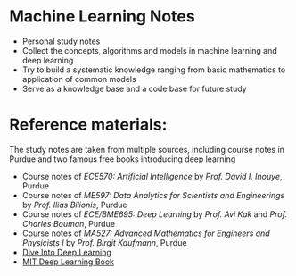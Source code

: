 # Machine Learning Notes
- Personal study notes 
- Collect the concepts, algorithms and models in machine learning and deep learning
- Try to build a systematic knowledge ranging from basic mathematics to application of common models
- Serve as a knowledge base and a code base for future study

# Reference materials: 
The study notes are taken from multiple sources, including course notes in Purdue and two famous free books introducing deep learning
- Course notes of *ECE570: Artificial Intelligence* by *Prof. David I. Inouye*, Purdue
- Course notes of *ME597: Data Analytics for Scientists and Engineerings* by *Prof. Ilias Bilionis*, Purdue
- Course notes of *ECE/BME695: Deep Learning* by *Prof. Avi Kak* and *Prof. Charles Bouman*, Purdue
- Course notes of *MA527: Advanced Mathematics for Engineers and Physicists I* by *Prof. Birgit Kaufmann*, Purdue
- [Dive Into Deep Learning](https://d2l.ai/chapter_preface/index.html)
- [MIT Deep Learning Book](https://www.deeplearningbook.org/)
